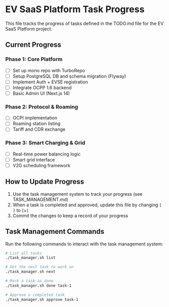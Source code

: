 # EV SaaS Platform Task Progress

This file tracks the progress of tasks defined in the TODO.md file for the EV SaaS Platform project.

## Current Progress

### Phase 1: Core Platform
- [ ] Set up mono repo with TurboRepo
- [ ] Setup PostgreSQL DB and schema migration (Flyway)
- [ ] Implement Auth + EVSE registration
- [ ] Integrate OCPP 1.6 backend
- [ ] Basic Admin UI (Next.js 14)

### Phase 2: Protocol & Roaming
- [ ] OCPI implementation
- [ ] Roaming station listing
- [ ] Tariff and CDR exchange

### Phase 3: Smart Charging & Grid
- [ ] Real-time power balancing logic
- [ ] Smart grid interface
- [ ] V2G scheduling framework

## How to Update Progress

1. Use the task management system to track your progress (see TASK_MANAGEMENT.md)
2. When a task is completed and approved, update this file by changing `[ ]` to `[x]`
3. Commit the changes to keep a record of your progress

## Task Management Commands

Run the following commands to interact with the task management system:

```bash
# List all tasks
./task_manager.sh list

# Get the next task to work on
./task_manager.sh next

# Mark a task as done
./task_manager.sh done task-1

# Approve a completed task
./task_manager.sh approve task-1
```
